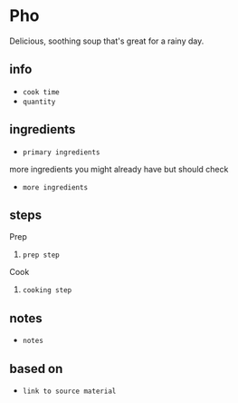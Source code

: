 # Pho

Delicious, soothing soup that's great for a rainy day.

## info

* `cook time`
* `quantity`

## ingredients

* `primary ingredients`

more ingredients you might already have but should check

* `more ingredients`

## steps

Prep

1. `prep step`

Cook

1. `cooking step`

## notes

* `notes`

## based on

* `link to source material`
